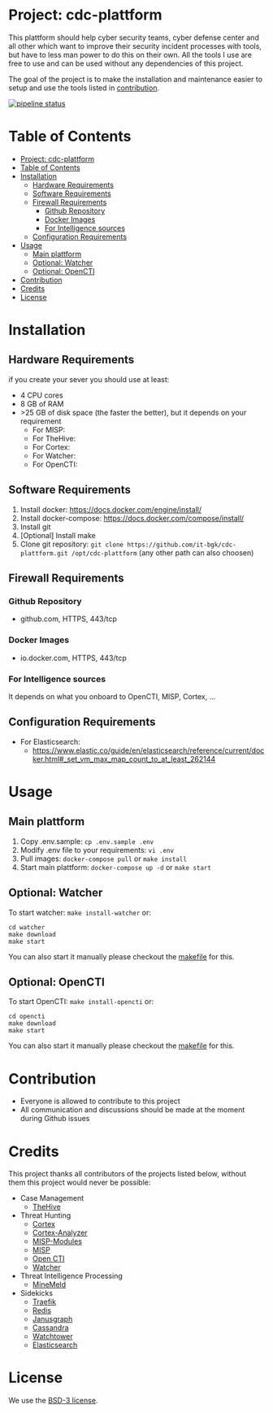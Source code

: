 # Project: cdc-plattform
This plattform should help cyber security teams, cyber defense center and all other which want to improve their security incident processes with tools, but have to less man power to do this on their own.
All the tools I use are free to use and can be used without any dependencies of this project.

The goal of the project is to make the installation and maintenance easier to setup and use the tools listed in [contribution](#contribution).


[![pipeline status](https://gitlab.com/it-bgk/docker/cdc-plattform/badges/master/pipeline.svg)](https://gitlab.com/it-bgk/docker/cdc-plattform/-/commits/master)

<!-- ToC start -->
# Table of Contents

- [Project: cdc-plattform](#project-cdc-plattform)
- [Table of Contents](#table-of-contents)
- [Installation](#installation)
  - [Hardware Requirements](#hardware-requirements)
  - [Software Requirements](#software-requirements)
  - [Firewall Requirements](#firewall-requirements)
    - [Github Repository](#github-repository)
    - [Docker Images](#docker-images)
    - [For Intelligence sources](#for-intelligence-sources)
  - [Configuration Requirements](#configuration-requirements)
- [Usage](#usage)
  - [Main plattform](#main-plattform)
  - [Optional: Watcher](#optional-watcher)
  - [Optional: OpenCTI](#optional-opencti)
- [Contribution](#contribution)
- [Credits](#credits)
- [License](#license)
<!-- ToC end -->

# Installation

## Hardware Requirements
if you create your sever you should use at least:
- 4 CPU cores
- 8 GB of RAM
- \>25 GB of disk space  (the faster the better), but it depends on your requirement
  - For MISP:
  - For TheHive:
  - For Cortex:
  - For Watcher:
  - For OpenCTI: 


## Software Requirements

1. Install docker: https://docs.docker.com/engine/install/
2. Install docker-compose: https://docs.docker.com/compose/install/
3. Install git
4. [Optional] Install make
5. Clone git repository: `git clone https://github.com/it-bgk/cdc-plattform.git /opt/cdc-plattform` (any other path can also choosen)

## Firewall Requirements

### Github Repository
- github.com, HTTPS, 443/tcp

### Docker Images
- io.docker.com, HTTPS, 443/tcp

### For Intelligence sources
It depends on what you onboard to OpenCTI, MISP, Cortex, ...

## Configuration Requirements
- For Elasticsearch:
  - https://www.elastic.co/guide/en/elasticsearch/reference/current/docker.html#_set_vm_max_map_count_to_at_least_262144

# Usage

## Main plattform
1. Copy .env.sample: `cp .env.sample .env`
2. Modify .env file to your requirements: `vi .env`
3. Pull images: `docker-compose pull` or `make install`
4. Start main plattform: `docker-compose up -d` or `make start`

## Optional: Watcher
To start watcher: `make install-watcher` or:
```
cd watcher
make download
make start
```
You can also start it manually please checkout the [makefile](/watcher/Makefile) for this.

## Optional: OpenCTI
To start OpenCTI: `make install-opencti` or:
```
cd opencti
make download
make start
```
You can also start it manually please checkout the [makefile](/opencti/Makefile) for this.


# Contribution
- Everyone is allowed to contribute to this project
- All communication and discussions should be made at the moment during Github issues
# Credits
This project thanks all contributors of the projects listed below, without them this project would never be possible:
- Case Management
  - [TheHive](https://github.com/TheHive-Project/TheHive)
- Threat Hunting
  - [Cortex](https://github.com/TheHive-Project/Cortex)
  - [Cortex-Analyzer](https://github.com/TheHive-Project/Cortex-Analyzers)
  - [MISP-Modules](https://github.com/misp/misp-modules)
  - [MISP](https://github.com/misp/misp)
  - [Open CTI](https://github.com/OpenCTI-Platform/opencti)
  - [Watcher](https://github.com/Felix83000/Watcher)
- Threat Intelligence Processing
  - [MineMeld](https://github.com/PaloAltoNetworks/minemeld/wiki)
- Sidekicks
  - [Traefik](https://docs.traefik.io/)
  - [Redis](https://hub.docker.com/_/redis)
  - [Janusgraph](https://hub.docker.com/r/janusgraph/janusgraph)
  - [Cassandra](https://hub.docker.com/_/cassandra/)
  - [Watchtower](http://github.com/containerr/watchtower)
  - [Elasticsearch](https://www.docker.elastic.co/)
<!--
- Management
  - [Cerebro](https://github.com/lmenezes/cerebro)
  - [Open Distro for Elasticsearch](https://opendistro.github.io/for-elasticsearch/)
-->

# License
We use the [BSD-3 license](LICENSE).